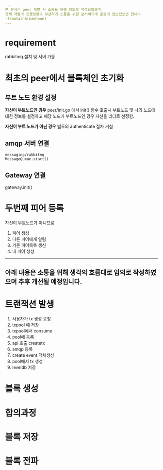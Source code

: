 ```yaml
---
본 문서는 peer 개발 시 소통을 위해 임의로 작성되었으며
전체 개발의 진행방향과 무관하게 소통을 위한 문서이기에 혼동이 없으셨으면 합니다.
-frontalnh(namhoon)
---
```



# requirement
rabbitmq 설치 및 서버 가동

# 최초의 peer에서 블록체인 초기화
## 부트 노드 환경 설정
**자신이 부트노드인 경우**
peer/init.go 에서 init() 함수 호출시 부트노드 및 나의 노드에 대한 정보를 설정하고 해당 노드가 부트노드인 경우 자신을 리더로 선정함.


**자신이 부트 노드가 아닌 경우**
별도의 authenticate 절차 거침

## amqp 서버 연결
```
messaging/rabbitmq
MessageQueue.start()
```
## Gateway 연결
gateway.init()



# 두번째 피어 등록
자신이 부트노드가 아니므로
1. 피어 생성
2. 다른 피어에게 알림
3. 기존 피어목록 생신
4. 내 피어 생성

---
아래 내용은 소통을 위해 생각의 흐름대로 임의로 작성하였으며
추후 개선될 예정입니다.
---


# 트랜잭션 발생
1. 사용자가 tx 생성 요청
2. txpool 에 저장
3. txpool에서 consume
4. pool에 등록
5. api 호출
createtx
6. amqp 등록
7. create event 객체생성
8. pool에서 tx 생성
9. leveldb 저장
# 블록 생성
# 합의과정
# 블록 저장
# 블록 전파
